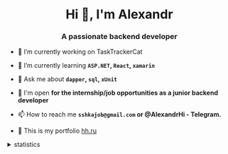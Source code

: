 <h1 align="center">Hi 👋, I'm Alexandr</h1>
<h3 align="center">A passionate backend developer</h3>

- 🔭 I’m currently working on TaskTrackerCat

- 🌱 I’m currently learning **`ASP.NET`, `React`, `xamarin`**

- 💬 Ask me about **`dapper`, `sql`, `xUnit`**

- 🤝 I'm open **for the internship/job opportunities as a junior backend developer**

- 📫 How to reach me **`sshkajob@gmail.com` or @AlexandrHi - Telegram.**

- 📝 This is my portfolio [hh.ru](https://novosibirsk.hh.ru/resume/e0f907f6ff0b6119770039ed1f56564e463830)

<details>
<summary>statistics</summary>

<!--START_SECTION:waka-->
![Code Time](http://img.shields.io/badge/Code%20Time-276%20hrs%205%20mins-blue)

📊 **На этой неделе мое время было потрачено на** 

```text
⌚︎ Часовой Пояс: Asia/Novosibirsk

💬 Языки Программирования: 
C#                       3 hrs 30 mins       ⣿⣿⣿⣿⣿⣿⣿⣿⣿⣿⣿⣿⣿⣿⣿⣿⣿⣿⣿⣿⣿⣿⣿⣿⣀   95.93% 
JSON                     5 mins              ⣀⣀⣀⣀⣀⣀⣀⣀⣀⣀⣀⣀⣀⣀⣀⣀⣀⣀⣀⣀⣀⣀⣀⣀⣀   2.28% 
GitIgnore file           2 mins              ⣀⣀⣀⣀⣀⣀⣀⣀⣀⣀⣀⣀⣀⣀⣀⣀⣀⣀⣀⣀⣀⣀⣀⣀⣀   1.19% 
JavaScript               1 min               ⣀⣀⣀⣀⣀⣀⣀⣀⣀⣀⣀⣀⣀⣀⣀⣀⣀⣀⣀⣀⣀⣀⣀⣀⣀   0.57% 
XML                      0 secs              ⣀⣀⣀⣀⣀⣀⣀⣀⣀⣀⣀⣀⣀⣀⣀⣀⣀⣀⣀⣀⣀⣀⣀⣀⣀   0.03%

🐱‍💻 Проекты: 
TemplateASP.NETCoreApplic2 hrs 28 mins       ⣿⣿⣿⣿⣿⣿⣿⣿⣿⣿⣿⣿⣿⣿⣿⣿⣿⣀⣀⣀⣀⣀⣀⣀⣀   67.91% 
Новая папка              34 mins             ⣿⣿⣿⣿⣀⣀⣀⣀⣀⣀⣀⣀⣀⣀⣀⣀⣀⣀⣀⣀⣀⣀⣀⣀⣀   15.95% 
Text-quest-master        27 mins             ⣿⣿⣿⣀⣀⣀⣀⣀⣀⣀⣀⣀⣀⣀⣀⣀⣀⣀⣀⣀⣀⣀⣀⣀⣀   12.56% 
TextQuest                4 mins              ⣀⣀⣀⣀⣀⣀⣀⣀⣀⣀⣀⣀⣀⣀⣀⣀⣀⣀⣀⣀⣀⣀⣀⣀⣀   2.1% 
Unknown Project          3 mins              ⣀⣀⣀⣀⣀⣀⣀⣀⣀⣀⣀⣀⣀⣀⣀⣀⣀⣀⣀⣀⣀⣀⣀⣀⣀   1.48%

```


 Last Updated on 15/01/2023 18:40:29 UTC
<!--END_SECTION:waka-->
</details>
